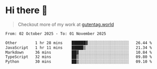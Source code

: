 # Hi there 👋

> Checkout more of my work at [gutentag.world](https://www.gutentag.world)

<!--
**samgutentag/samgutentag** is a ✨ _special_ ✨ repository because its `README.md` (this file) appears on your GitHub profile.

Here are some ideas to get you started:

- 🔭 I’m currently working on ...
- 🌱 I’m currently learning ...
- 👯 I’m looking to collaborate on ...
- 🤔 I’m looking for help with ...
- 💬 Ask me about ...
- 📫 How to reach me: ...
- 😄 Pronouns: ...
- ⚡ Fun fact: ...
-->

<!-- https://github.com/marketplace/actions/profile-readme-development-stats -->
<!--START_SECTION:waka-->

```txt
From: 02 October 2025 - To: 01 November 2025

Other        1 hr 28 mins    ██████▓░░░░░░░░░░░░░░░░░░   26.44 %
JavaScript   1 hr 11 mins    █████▒░░░░░░░░░░░░░░░░░░░   21.34 %
Markdown     36 mins         ██▓░░░░░░░░░░░░░░░░░░░░░░   10.84 %
TypeScript   32 mins         ██▒░░░░░░░░░░░░░░░░░░░░░░   09.80 %
Python       30 mins         ██▒░░░░░░░░░░░░░░░░░░░░░░   09.10 %
```

<!--END_SECTION:waka-->
